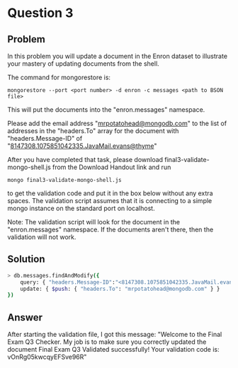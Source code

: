 # Question 3

## Problem

In this problem you will update a document in the Enron dataset to illustrate your mastery of updating documents from the shell.

The command for mongorestore is:
```
mongorestore --port <port number> -d enron -c messages <path to BSON file>
```
This will put the documents into the "enron.messages" namespace.

Please add the email address "mrpotatohead@mongodb.com" to the list of addresses in the "headers.To" array for the document with "headers.Message-ID" of "<8147308.1075851042335.JavaMail.evans@thyme>"

After you have completed that task, please download final3-validate-mongo-shell.js from the Download Handout link and run
```
mongo final3-validate-mongo-shell.js
```
to get the validation code and put it in the box below without any extra spaces. The validation script assumes that it is connecting to a simple mongo instance on the standard port on localhost.

Note: The validation script will look for the document in the "enron.messages" namespace. If the documents aren't there, then the validation will not work.

## Solution
```sh
> db.messages.findAndModify({
    query: { "headers.Message-ID":"<8147308.1075851042335.JavaMail.evans@thyme>" },
    update: { $push: { "headers.To": "mrpotatohead@mongodb.com" } }
})
```
## Answer
After starting the validation file, I got this message:
"Welcome to the Final Exam Q3 Checker. My job is to make sure you correctly updated the document
Final Exam Q3 Validated successfully!
Your validation code is: vOnRg05kwcqyEFSve96R"
